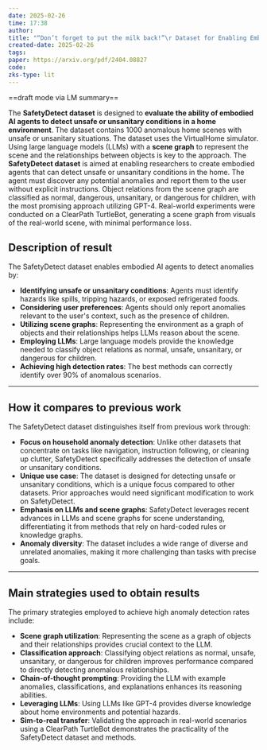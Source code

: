 ```yaml
---
date: 2025-02-26
time: 17:38
author: 
title: "“Don’t forget to put the milk back!”\r Dataset for Enabling Embodied Agents to Detect Anomalous Situations"
created-date: 2025-02-26
tags: 
paper: https://arxiv.org/pdf/2404.08827
code: 
zks-type: lit
---
```

==draft mode via LM summary==

The **SafetyDetect dataset** is designed to **evaluate the ability of embodied AI agents to detect unsafe or unsanitary conditions in a home environment**. The dataset contains 1000 anomalous home scenes with unsafe or unsanitary situations. The dataset uses the VirtualHome simulator. Using large language models (LLMs) with a **scene graph** to represent the scene and the relationships between objects is key to the approach. The **SafetyDetect dataset** is aimed at enabling researchers to create embodied agents that can detect unsafe or unsanitary conditions in the home. The agent must discover any potential anomalies and report them to the user without explicit instructions. Object relations from the scene graph are classified as normal, dangerous, unsanitary, or dangerous for children, with the most promising approach utilizing GPT-4. Real-world experiments were conducted on a ClearPath TurtleBot, generating a scene graph from visuals of the real-world scene, with minimal performance loss.

## Description of result

The SafetyDetect dataset enables embodied AI agents to detect anomalies by:

- **Identifying unsafe or unsanitary conditions**: Agents must identify hazards like spills, tripping hazards, or exposed refrigerated foods.
- **Considering user preferences**: Agents should only report anomalies relevant to the user's context, such as the presence of children.
- **Utilizing scene graphs**: Representing the environment as a graph of objects and their relationships helps LLMs reason about the scene.
- **Employing LLMs**: Large language models provide the knowledge needed to classify object relations as normal, unsafe, unsanitary, or dangerous for children.
- **Achieving high detection rates**: The best methods can correctly identify over 90% of anomalous scenarios.

---

## How it compares to previous work

The SafetyDetect dataset distinguishes itself from previous work through:

- **Focus on household anomaly detection**: Unlike other datasets that concentrate on tasks like navigation, instruction following, or cleaning up clutter, SafetyDetect specifically addresses the detection of unsafe or unsanitary conditions.
- **Unique use case**: The dataset is designed for detecting unsafe or unsanitary conditions, which is a unique focus compared to other datasets. Prior approaches would need significant modification to work on SafetyDetect.
- **Emphasis on LLMs and scene graphs**: SafetyDetect leverages recent advances in LLMs and scene graphs for scene understanding, differentiating it from methods that rely on hard-coded rules or knowledge graphs.
- **Anomaly diversity**: The dataset includes a wide range of diverse and unrelated anomalies, making it more challenging than tasks with precise goals.

---

## Main strategies used to obtain results

The primary strategies employed to achieve high anomaly detection rates include:

- **Scene graph utilization**: Representing the scene as a graph of objects and their relationships provides crucial context to the LLM.
- **Classification approach**: Classifying object relations as normal, unsafe, unsanitary, or dangerous for children improves performance compared to directly detecting anomalous relationships.
- **Chain-of-thought prompting**: Providing the LLM with example anomalies, classifications, and explanations enhances its reasoning abilities.
- **Leveraging LLMs**: Using LLMs like GPT-4 provides diverse knowledge about home environments and potential hazards.
- **Sim-to-real transfer**: Validating the approach in real-world scenarios using a ClearPath TurtleBot demonstrates the practicality of the SafetyDetect dataset and methods.